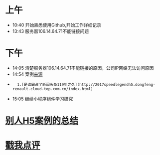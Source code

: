 # 上午
* 10:40 开始熟悉使用Github,开始工作详细记录 <br/>
* 13:43 服务器106.14.64.71不能链接问题<br/>
# 下午
* 14:05 清楚服务器106.14.64.71不能链接的原因，公司IP网络无法访问原因<br/>
* 14:54 案例[来源](http://www.h5-share.com/)
*       1.[是谁霸占了新闻头条119年之久](http://2017speedlegendh5.dongfeng-renault.cloud-top.com.cn/index.html)
* 15:05 继续小程序组件学习研究
# [别人H5案例的总结](http://www.digitaling.com/articles/32893.html?utm_source=tuicool&utm_medium=referral)
# [戳我点评](https://github.com/chinachenhuakang/work-detail/issues/4)
